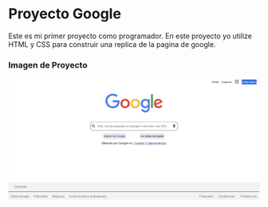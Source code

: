 # Proyecto Google
Este es mi primer proyecto como programador. En este proyecto yo utilize HTML y CSS para construir una replica de la pagina de google.

### Imagen de Proyecto
!["imagen de proyecto"](imagenes/foto_de_pagina.png)